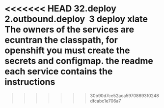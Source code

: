 <<<<<<< HEAD
32.deploy 
2.outbound.deploy 
3 deploy xlate
The owners of the services are ecuntran the classpath, for openshift you must create the secrets and configmap. 
the readme each service contains the instructions
=======

>>>>>>> 30b90d7ce52aca59708693f0248dfcabc1e706a7
